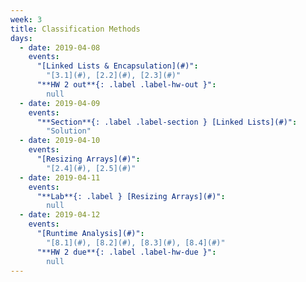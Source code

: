 ```yaml
---
week: 3
title: Classification Methods
days:
  - date: 2019-04-08
    events:
      "[Linked Lists & Encapsulation](#)":
        "[3.1](#), [2.2](#), [2.3](#)"
      "**HW 2 out**{: .label .label-hw-out }":
        null
  - date: 2019-04-09
    events:
      "**Section**{: .label .label-section } [Linked Lists](#)":
        "Solution"
  - date: 2019-04-10
    events:
      "[Resizing Arrays](#)":
        "[2.4](#), [2.5](#)"
  - date: 2019-04-11
    events:
      "**Lab**{: .label } [Resizing Arrays](#)":
        null
  - date: 2019-04-12
    events:
      "[Runtime Analysis](#)":
        "[8.1](#), [8.2](#), [8.3](#), [8.4](#)"
      "**HW 2 due**{: .label .label-hw-due }":
        null
---
```

